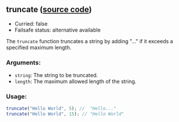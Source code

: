## truncate ([source code](https://github.com/bigbinary/neeto-cist/blob/9b5f349ecf0c1c7d258fa92ef2088c29f85274e6/src/strings.js#L52-L53))

- Curried: false
- Failsafe status: alternative available

The `truncate` function truncates a string by adding "..." if it exceeds a
specified maximum length.

### Arguments:

- `string`: The string to be truncated.
- `length`: The maximum allowed length of the string.

### Usage:

```js
truncate("Hello World", 5); //  "Hello..."
truncate("Hello World", 15); // "Hello World"
```
